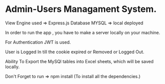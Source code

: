 

<h1>Admin-Users Managament System.</h1>

View Engine used => Express.js
Database MYSQL => local deployed

In order to run the app , you have to make a server locally on your machine.

For Authentication JWT is used.

User is Logged In till the cookie expired or Removed or Logged Out.

Ability To Export the MySQl tables into Excel sheets, which will be saved locally.

Don't Forget to 
run => 
      npm install
      (To install all the dependencies.)
      
